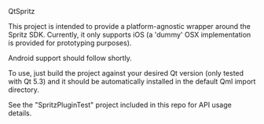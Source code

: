 QtSpritz

This project is intended to provide a platform-agnostic wrapper around the Spritz SDK. Currently, it only supports iOS (a 'dummy' OSX implementation is provided for prototyping purposes). 

Android support should follow shortly.

To use, just build the project against your desired Qt version (only tested with Qt 5.3) and it should be automatically installed in the default Qml import directory.

See the "SpritzPluginTest" project included in this repo for API usage details.
